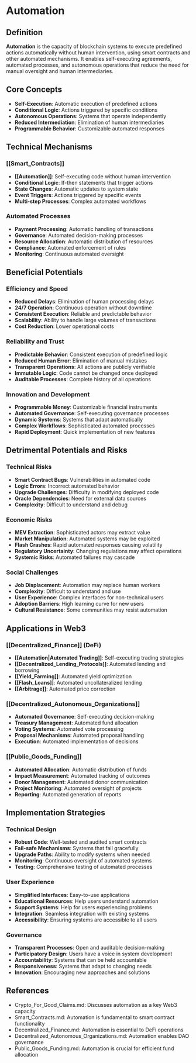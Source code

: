 # Automation

## Definition

**Automation** is the capacity of blockchain systems to execute predefined actions automatically without human intervention, using smart contracts and other automated mechanisms. It enables self-executing agreements, automated processes, and autonomous operations that reduce the need for manual oversight and human intermediaries.

## Core Concepts

- **Self-Execution**: Automatic execution of predefined actions
- **Conditional Logic**: Actions triggered by specific conditions
- **Autonomous Operations**: Systems that operate independently
- **Reduced Intermediation**: Elimination of human intermediaries
- **Programmable Behavior**: Customizable automated responses

## Technical Mechanisms

### [[Smart_Contracts]]
- **[[Automation]]**: Self-executing code without human intervention
- **Conditional Logic**: If-then statements that trigger actions
- **State Changes**: Automatic updates to system state
- **Event Triggers**: Actions triggered by specific events
- **Multi-step Processes**: Complex automated workflows

### Automated Processes
- **Payment Processing**: Automatic handling of transactions
- **Governance**: Automated decision-making processes
- **Resource Allocation**: Automatic distribution of resources
- **Compliance**: Automated enforcement of rules
- **Monitoring**: Continuous automated oversight

## Beneficial Potentials

### Efficiency and Speed
- **Reduced Delays**: Elimination of human processing delays
- **24/7 Operation**: Continuous operation without downtime
- **Consistent Execution**: Reliable and predictable behavior
- **Scalability**: Ability to handle large volumes of transactions
- **Cost Reduction**: Lower operational costs

### Reliability and Trust
- **Predictable Behavior**: Consistent execution of predefined logic
- **Reduced Human Error**: Elimination of manual mistakes
- **Transparent Operations**: All actions are publicly verifiable
- **Immutable Logic**: Code cannot be changed once deployed
- **Auditable Processes**: Complete history of all operations

### Innovation and Development
- **Programmable Money**: Customizable financial instruments
- **Automated Governance**: Self-executing governance processes
- **Dynamic Systems**: Systems that adapt automatically
- **Complex Workflows**: Sophisticated automated processes
- **Rapid Deployment**: Quick implementation of new features

## Detrimental Potentials and Risks

### Technical Risks
- **Smart Contract Bugs**: Vulnerabilities in automated code
- **Logic Errors**: Incorrect automated behavior
- **Upgrade Challenges**: Difficulty in modifying deployed code
- **Oracle Dependencies**: Need for external data sources
- **Complexity**: Difficult to understand and debug

### Economic Risks
- **MEV Extraction**: Sophisticated actors may extract value
- **Market Manipulation**: Automated systems may be exploited
- **Flash Crashes**: Rapid automated responses causing volatility
- **Regulatory Uncertainty**: Changing regulations may affect operations
- **Systemic Risks**: Automated failures may cascade

### Social Challenges
- **Job Displacement**: Automation may replace human workers
- **Complexity**: Difficult to understand and use
- **User Experience**: Complex interfaces for non-technical users
- **Adoption Barriers**: High learning curve for new users
- **Cultural Resistance**: Some communities may resist automation

## Applications in Web3

### [[Decentralized_Finance]] (DeFi)
- **[[Automation|Automated Trading]]**: Self-executing trading strategies
- **[[Decentralized_Lending_Protocols]]**: Automated lending and borrowing
- **[[Yield_Farming]]**: Automated yield optimization
- **[[Flash_Loans]]**: Automated uncollateralized lending
- **[[Arbitrage]]**: Automated price correction

### [[Decentralized_Autonomous_Organizations]]
- **Automated Governance**: Self-executing decision-making
- **Treasury Management**: Automated fund allocation
- **Voting Systems**: Automated vote processing
- **Proposal Mechanisms**: Automated proposal handling
- **Execution**: Automated implementation of decisions

### [[Public_Goods_Funding]]
- **Automated Allocation**: Automatic distribution of funds
- **Impact Measurement**: Automated tracking of outcomes
- **Donor Management**: Automated donor communication
- **Project Monitoring**: Automated oversight of projects
- **Reporting**: Automated generation of reports

## Implementation Strategies

### Technical Design
- **Robust Code**: Well-tested and audited smart contracts
- **Fail-safe Mechanisms**: Systems that fail gracefully
- **Upgrade Paths**: Ability to modify systems when needed
- **Monitoring**: Continuous oversight of automated systems
- **Testing**: Comprehensive testing of automated processes

### User Experience
- **Simplified Interfaces**: Easy-to-use applications
- **Educational Resources**: Help users understand automation
- **Support Systems**: Help for users experiencing problems
- **Integration**: Seamless integration with existing systems
- **Accessibility**: Ensuring systems are accessible to all users

### Governance
- **Transparent Processes**: Open and auditable decision-making
- **Participatory Design**: Users have a voice in system development
- **Accountability**: Systems that can be held accountable
- **Responsiveness**: Systems that adapt to changing needs
- **Innovation**: Encouraging new approaches and solutions

## References
- Crypto_For_Good_Claims.md: Discusses automation as a key Web3 capacity
- Smart_Contracts.md: Automation is fundamental to smart contract functionality
- Decentralized_Finance.md: Automation is essential to DeFi operations
- Decentralized_Autonomous_Organizations.md: Automation enables DAO governance
- Public_Goods_Funding.md: Automation is crucial for efficient fund allocation
